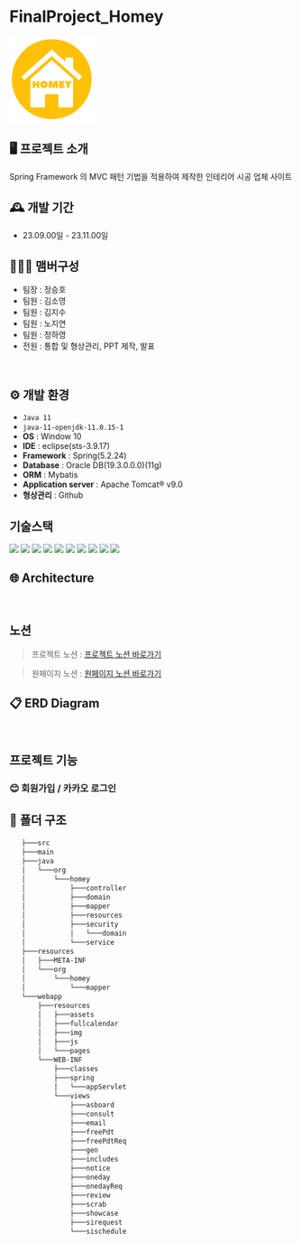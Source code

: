 # FinalProject_Homey

<img src="https://github.com/haazzero/FinalProject_Homey/blob/main/%ED%94%84%EB%A1%9C%EC%A0%9D%ED%8A%B8%20%ED%95%A9%EC%B9%9C%20zip/3.png"  width="150" height="150"/>


## 🖥️ 프로젝트 소개
Spring Framework 의 MVC 패턴 기법을 적용하여 제작한 인테리어 시공 업체 사이트
<br>

## 🕰️ 개발 기간
* 23.09.00일 - 23.11.00일

## 🧑‍🤝‍🧑 맴버구성
 - 팀장  : 정승호
 - 팀원  : 김소영
 - 팀원  : 김지수
 - 팀원  : 노지연
 - 팀원  : 정하영
 - 전원  : 통합 및 형상관리, PPT 제작, 발표
<br>

## ⚙️ 개발 환경
- `Java 11`
- `java-11-openjdk-11.0.15-1`
- **OS** : Window 10
- **IDE** : eclipse(sts-3.9.17)
- **Framework** : Spring(5.2.24)
- **Database** : Oracle DB(19.3.0.0.0)(11g)
- **ORM** : Mybatis
- **Application server** :  Apache Tomcat® v9.0
- **형상관리** : Github

## 기술스택
<span>
<img src="https://img.shields.io/badge/oracle-F80000?style=flat&logo=oracle&logoColor=white"/>
<img src="https://img.shields.io/badge/spring-6DB33F?style=flat&logo=spring&logoColor=white"/>
<img src="https://img.shields.io/badge/apachetomcat-F8DC75?style=flat&logo=apachetomcat&logoColor=white"/>
<img src="https://img.shields.io/badge/javascript-F7DF1E?style=flat&logo=JavaScript&logoColor=white"/>
<img src="https://img.shields.io/badge/jquery-0769AD?style=flat&logo=jquery&logoColor=white"/>
<img src="https://img.shields.io/badge/css3-1572B6?style=flat&logo=css3&logoColor=white"/>
<img src="https://img.shields.io/badge/bootstrap-7952B3?style=flat&logo=bootstrap&logoColor=white"/>
<img src="https://img.shields.io/badge/git-F05032?style=flat&logo=git&logoColor=white"/>
<img src="https://img.shields.io/badge/github-181717?style=flat&logo=github&logoColor=white"/>
<img src="https://img.shields.io/badge/notion-000000?style=flat&logo=notion&logoColor=white"/>
</span>

## 🌐 Architecture
<div>
  <img src="">
</div>

## 노션

>프로젝트 노션 :
[프로젝트 노션 바로가기](https://shard-velvet-790.notion.site/daydei-258f1b00e93c4c719b92be10e78a3a51)


>원페이지 노션 :
[원페이지 노션 바로가기](https://shard-velvet-790.notion.site/A-4-SA-ae22a288543d455c810012fd6ac9b3a0)


## 📋 ERD Diagram

<div>
  <img src="">
</div>

## 프로젝트 기능
### 😊 회원가입  / 카카오 로그인



## 📕 폴더 구조
```
   ├───src
   ├───main
   ├───java
   │   └───org
   │       └───homey
   │           ├───controller
   │           ├───domain
   │           ├───mapper
   │           ├───resources
   │           ├───security
   │           │   └───domain
   │           └───service
   ├───resources
   │   ├───META-INF
   │   └───org
   │       └───homey
   │           └───mapper
   └───webapp
       ├───resources
       │   ├───assets
       │   ├───fullcalendar
       │   ├───img
       │   ├───js
       │   └───pages
       └───WEB-INF
           ├───classes
           ├───spring
           │   └───appServlet
           └───views
               ├───asboard
               ├───consult
               ├───email
               ├───freePdt
               ├───freePdtReq
               ├───gen
               ├───includes
               ├───notice
               ├───oneday
               ├───onedayReq
               ├───review
               ├───scrab
               ├───showcase
               ├───sirequest
               └───sischedule
```
